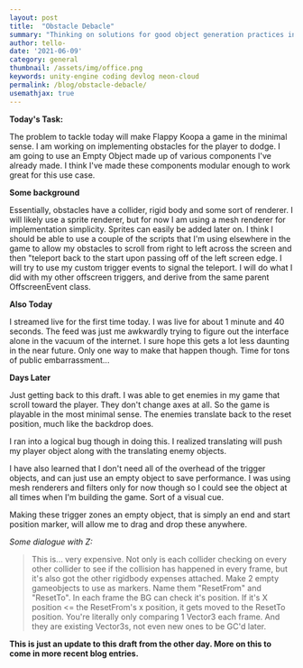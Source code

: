 ```yaml
---
layout: post
title:  "Obstacle Debacle"
summary: "Thinking on solutions for good object generation practices in Unity Engine."
author: tello-
date: '2021-06-09'
category: general
thumbnail: /assets/img/office.png
keywords: unity-engine coding devlog neon-cloud
permalink: /blog/obstacle-debacle/
usemathjax: true
---
```


**Today's Task:**

The problem to tackle today will make Flappy Koopa a game in the minimal sense. I am working on implementing obstacles for the player to dodge. I am going to use an Empty Object made up of various components I've already made. I think I've made these components modular enough to work great for this use case. 

**Some background**

Essentially, obstacles have a collider, rigid body and some sort of renderer. I will likely use a sprite renderer, but for now I am using a mesh renderer for implementation simplicity. Sprites can easily be added later on. I think I should be able to use a couple of the scripts that I'm using elsewhere in the game to allow my obstacles to scroll from right to left across the screen and then "teleport back to the start upon passing off of the left screen edge. I will try to use my custom trigger events to signal the teleport. I will do what I did with my other offscreen triggers, and derive from the same parent OffscreenEvent class.

**Also Today**

I streamed live for the first time today. I was live for about 1 minute and 40 seconds. The feed was just me awkwardly trying to figure out the interface alone in the vacuum of the internet. I sure hope this gets a lot less daunting in the near future. Only one way to make that happen though. Time for tons of public embarrassment...


**Days Later**

Just getting back to this draft. I was able to get enemies in my game that scroll toward the player. They don't change axes at all. So the game is playable in the most minimal sense. The enemies translate back to the reset position, much like the backdrop does. 

I ran into a logical bug though in doing this. I realized translating will push my player object along with the translating enemy objects.

I have also learned that I don't need all of the overhead of the trigger objects, and can just use an empty object to save performance. I was using mesh renderers and filters only for now though so I could see the object at all times when I'm building the game. Sort of a visual cue. 

Making these trigger zones an empty object, that is simply an end and start position marker, will allow me to drag and drop these anywhere. 

*Some dialogue with Z:*
>This is... very expensive. Not only is each collider checking on every other collider to see if the collision has happened in every frame, but it's also got the other rigidbody expenses attached. Make 2 empty gameobjects to use as markers. Name them "ResetFrom" and "ResetTo". In each frame the BG can check it's position. If it's X position <= the ResetFrom's x position, it gets moved to the ResetTo position. You're literally only comparing 1 Vector3 each frame. And they are existing Vector3s, not even new ones to be GC'd later.

**This is just an update to this draft from the other day. More on this to come in more recent blog entries.**


